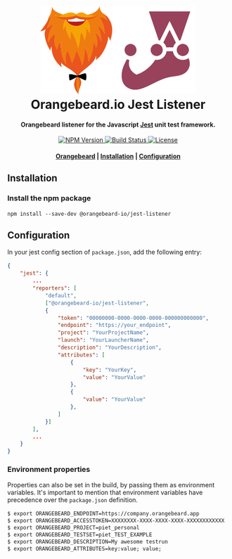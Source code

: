 <h1 align="center">
  <a href="https://github.com/orangebeard-io/jest-listener">
    <img src="https://raw.githubusercontent.com/orangebeard-io/jest-listener/master/.github/logo.svg" alt="Orangebeard.io Jest Listener" height="200">
  </a>
  <br>Orangebeard.io Jest Listener<br>
</h1>

<h4 align="center">Orangebeard listener for the Javascript <a href="https://jestjs.io/" target="_blank" rel="noopener">Jest</a> unit test framework.</h4>

<p align="center">
  <a href="https://www.npmjs.com/package/@orangebeard-io/jest-listener">
    <img src="https://img.shields.io/npm/v/@orangebeard-io/jest-listener.svg?style=flat-square"
      alt="NPM Version" />
  </a>
  <a href="https://github.com/orangebeard-io/jest-listener/actions">
    <img src="https://img.shields.io/github/workflow/status/orangebeard-io/jest-listener/release?style=flat-square"
      alt="Build Status" />
  </a>
  <a href="https://github.com/orangebeard-io/jest-listener/blob/master/LICENSE">
    <img src="https://img.shields.io/github/license/orangebeard-io/jest-listener?style=flat-square"
      alt="License" />
  </a>
</p>

<div align="center">
  <h4>
    <a href="https://orangebeard.io">Orangebeard</a> |
    <a href="#installation">Installation</a> |
    <a href="#configuration">Configuration</a>
  </h4>
</div>

## Installation

### Install the npm package

```shell
npm install --save-dev @orangebeard-io/jest-listener
```

## Configuration

In your jest config section of `package.json`, add the following entry:

```JSON
{
    "jest": {
        ...
        "reporters": [
            "default",
            ["@orangebeard-io/jest-listener",
            {
                "token": "00000000-0000-0000-0000-000000000000",
                "endpoint": "https://your_endpoint",
                "project": "YourProjectName",
                "launch": "YourLauncherName",
                "description": "YourDescription",
                "attributes": [
                    {
                        "key": "YourKey",
                        "value": "YourValue"
                    },
                    {
                        "value": "YourValue"
                    },
                ]
            }]
        ],
        ...
    }
}
```

### Environment properties

Properties can also be set in the build, by passing them as environment variables. It's important to mention that environment variables have precedence over the `package.json` definition.

```shell
$ export ORANGEBEARD_ENDPOINT=https://company.orangebeard.app
$ export ORANGEBEARD_ACCESSTOKEN=XXXXXXXX-XXXX-XXXX-XXXX-XXXXXXXXXXXX
$ export ORANGEBEARD_PROJECT=piet_personal
$ export ORANGEBEARD_TESTSET=piet_TEST_EXAMPLE
$ export ORANGEBEARD_DESCRIPTION=My awesome testrun
$ export ORANGEBEARD_ATTRIBUTES=key:value; value;
```
